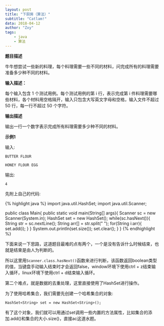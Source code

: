 ```yaml
---
layout: post
title: "下厨房（算法）"
subtitle: "Catlam!"
data: 2018-04-12
author: "Zxy"
tags:
    - java
    - 算法
---
```


**题目描述**

牛牛想尝试一些新的料理，每个料理需要一些不同的材料，问完成所有的料理需要准备多少种不同的材料。

**输入描述：**

每个输入包含 1 个测试用例。每个测试用例的第 i 行，表示完成第 i 件料理需要哪些材料，各个材料用空格隔开，输入只包含大写英文字母和空格，输入文件不超过 50 行，每一行不超过 50 个字符。

**输出描述**

输出一行一个数字表示完成所有料理需要多少种不同的材料。

**示例1**

输入:

`BUTTER FLOUR`

`HONEY FLOUR EGG`

输出:

`4`

先附上自己的代码:

{% highlight java %}
import java.util.HashSet;
import java.util.Scanner;

public class Main{
    public static void main(String[] args){
        Scanner sc = new Scanner(System.in);
        HashSet<String> set = new HashSet<String>();
        while(sc.hasNext()){
            String str = sc.nextLine();
            String arr[] = str.split(" ");
            for(String i:arr){
                set.add(i);
            }
        }
        System.out.println(set.size());
        set.clear();
    }
}
{% endhighlight %}

下面来说一下思路，这道题目最难的点有两个，一个是没有告诉什么时候结束，也就是结束是由人为判断的。

所以这里用`Scanner.class.hasNext()`函数来进行判断，该函数返回boolean类型的值，当键盘手动输入结束时才会返回false，window环境下使用ctrl + z结束输入循环，linux环境下使用ctrl + d结束输入循环。

第二个难点，就是数据的去重处理，这里直接使用了HashSet进行操作。

为了使用哈希集合，我们需要先创建一个哈希集合的对象:

`HashSet<String> set = new HashSet<String>();`

有了这个对象，我们就可以用通过set调用一些内置的方法属性，比如集合的添加.add()和集合的大小.size()，直接ac这道水题。